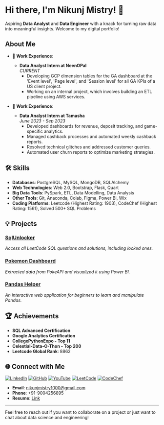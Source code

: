 # Hi there, I'm Nikunj Mistry! 👋


Aspiring **Data Analyst** and **Data Engineer** with a knack for turning raw data into meaningful insights. Welcome to my digital portfolio!

##  About Me
- 💼 **Work Experience**:
  - **Data Analyst Intern at NeenOPal**  
     _CURRENT_
    - Developing GCP dimension tables for the GA dashboard at the 'Event level', 'Page level', and 'Session level' for all GA KPIs of a US client project.
    - Working on an internal project, which involves building an ETL pipeline using AWS services.
      
- 💼 **Work Experience**:
  - **Data Analyst Intern at Tamasha**  
    _June 2023 - Sep 2023_
    - Developed dashboards for revenue, deposit tracking, and game-specific analytics.
    - Managed cashback processes and automated weekly cashback reports.
    - Resolved technical glitches and addressed customer queries.
    - Automated user churn reports to optimize marketing strategies.

## 🛠 Skills

- **Databases**: PostgreSQL, MySQL, MongoDB, SQLAlchemy
- **Web Technologies**: Web 2.0, Bootstrap, Flask, Quart
- **Big Data Tools**: PySpark, ETL, Data Modelling, Data Analysis
- **Other Tools**: Git, Anaconda, Colab, Figma, Power BI, Wix
- **Coding Platforms**: Leetcode (Highest Rating: 1903), CodeChef (Highest Rating: 1561), Solved 500+ SQL Problems

## 💡 Projects

### [SqlUnlocker](https://github.com/Nikunjmistry22/SqlUnlocker)
_Access all LeetCode SQL questions and solutions, including locked ones._

### [Pokemon Dashboard](https://github.com/Nikunjmistry22/Pokemon_ETL_Dashboard)
_Extracted data from PokeAPI and visualized it using Power BI._

### [Pandas Helper](https://github.com/Nikunjmistry22/Pandas-Helper)
_An interactive web application for beginners to learn and manipulate Pandas._

## 🏆 Achievements

- **SQL Advanced Certification**
- **Google Analytics Certification**
- **CollegePythonExpo - Top 11**
- **Celestial-Data-O-Thon - Top 200**
- **Leetcode Global Rank**: 8862

## 🌐 Connect with Me

[![LinkedIn](https://img.shields.io/badge/LinkedIn-0077B5?style=for-the-badge&logo=linkedin&logoColor=white)](https://www.linkedin.com/in/nikunj-mistry-b03993223/)
[![GitHub](https://img.shields.io/badge/GitHub-181717?style=for-the-badge&logo=github&logoColor=white)](https://github.com/Nikunjmistry22)
[![YouTube](https://img.shields.io/badge/YouTube-FF0000?style=for-the-badge&logo=youtube&logoColor=white)](https://www.youtube.com/@nikunjmistry373/)
[![LeetCode](https://img.shields.io/badge/LeetCode-FFA116?style=for-the-badge&logo=leetcode&logoColor=black)](https://leetcode.com/RegexSage/)
[![CodeChef](https://img.shields.io/badge/CodeChef-5B4638?style=for-the-badge&logo=codechef&logoColor=white)](https://www.codechef.com/users/droningnikunj)

- **Email**: [nikunjmistry1000@gmail.com](mailto:nikunjmistry1000@gmail.com)
- **Phone**: +91-9004256895
- **Resume**: [Link](https://tinyurl.com/ResumeNikunjm)

---

Feel free to reach out if you want to collaborate on a project or just want to chat about data science and engineering!
